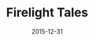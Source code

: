 ---
layout: default
modal-id: 10
date: 2015-12-31
title: Firelight Tales
img: firelight_tales.png
link: http://firelighttales.com
project-date: December 2015
client: Start Bootstrap
category: Web Development
description: Short story podcast - coming soon!

---